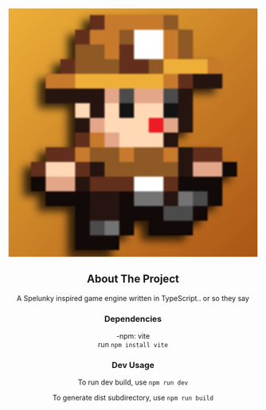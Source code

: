 <a id="readme-top"></a>

<br />
<div align="center">
  <a href="https://github.com/JoeyGrimsic/fissuraFortuna/">
    <img src="spelunker.png" alt="spelunker" >
  </a>

## About The Project

A Spelunky inspired game engine written in TypeScript.. or so they say

### Dependencies
-npm: vite  
run ```npm install vite```

### Dev Usage

To run dev build, use 
```npm run dev```

To generate dist subdirectory, use
```npm run build```

